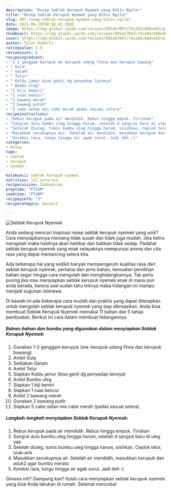 ```yaml
---
description: "Resep Seblak Kerupuk Nyemek yang Bikin Ngiler"
title: "Resep Seblak Kerupuk Nyemek yang Bikin Ngiler"
slug: 907-resep-seblak-kerupuk-nyemek-yang-bikin-ngiler
date: 2021-06-15T08:58:43.383Z
image: https://img-global.cpcdn.com/recipes/685ab7097c74c260/680x482cq70/seblak-kerupuk-nyemek-foto-resep-utama.jpg
thumbnail: https://img-global.cpcdn.com/recipes/685ab7097c74c260/680x482cq70/seblak-kerupuk-nyemek-foto-resep-utama.jpg
cover: https://img-global.cpcdn.com/recipes/685ab7097c74c260/680x482cq70/seblak-kerupuk-nyemek-foto-resep-utama.jpg
author: Tyler Roberts
ratingvalue: 3.9
reviewcount: 6
recipeingredient:
- "1-2 genggam kerupuk me kerupuk udang finna dan kerupuk bawang"
- " Gula"
- " Garam"
- " Telur"
- " Kaldu jamur bisa ganti dg penyedap lainnya"
- " Bumbu uleg"
- "1 biji kemiri"
- "1 ruas kencur"
- "2 bawang merah"
- "2 bawang putih"
- "5 cabe setan mix cabe merah pedas sesuai selera"
recipeinstructions:
- "Rebus kerupuk pada air mendidih. Rebus hingga empuk. Tiriskan"
- "Sangrai dulu bumbu uleg hingga harum, setelah d sangrai baru di uleg yaa"
- "Setelah diuleg, tumis bumbu uleg hingga harum, sisihkan. Ceplok telur, orak-arik"
- "Masukkan secukupnya air. Setelah air mendidih, masukkan kerupuk dan aduk2 agar bumbu merata"
- "Koreksi rasa, tungu hingga air agak surut. Jadi deh :)"
categories:
- Resep
tags:
- seblak
- kerupuk
- nyemek

katakunci: seblak kerupuk nyemek 
nutrition: 227 calories
recipecuisine: Indonesian
preptime: "PT25M"
cooktime: "PT48M"
recipeyield: "3"
recipecategory: Dessert

---
```



![Seblak Kerupuk Nyemek](https://img-global.cpcdn.com/recipes/685ab7097c74c260/680x482cq70/seblak-kerupuk-nyemek-foto-resep-utama.jpg)

Anda sedang mencari inspirasi resep seblak kerupuk nyemek yang unik? Cara menyiapkannya memang tidak susah dan tidak juga mudah. Jika keliru mengolah maka hasilnya akan hambar dan bahkan tidak sedap. Padahal seblak kerupuk nyemek yang enak selayaknya mempunyai aroma dan cita rasa yang dapat memancing selera kita.



Ada beberapa hal yang sedikit banyak mempengaruhi kualitas rasa dari seblak kerupuk nyemek, pertama dari jenis bahan, kemudian pemilihan bahan segar hingga cara mengolah dan menghidangkannya. Tak perlu pusing jika mau menyiapkan seblak kerupuk nyemek enak di mana pun anda berada, karena asal sudah tahu triknya maka hidangan ini mampu menjadi suguhan istimewa.


Di bawah ini ada beberapa cara mudah dan praktis yang dapat diterapkan untuk mengolah seblak kerupuk nyemek yang siap dikreasikan. Anda bisa membuat Seblak Kerupuk Nyemek memakai 11 bahan dan 5 tahap pembuatan. Berikut ini cara dalam membuat hidangannya.

<!--inarticleads1-->

##### Bahan-bahan dan bumbu yang digunakan dalam menyiapkan Seblak Kerupuk Nyemek:

1. Gunakan 1-2 genggam kerupuk (me: kerupuk udang finna dan kerupuk bawang)
1. Ambil  Gula
1. Sediakan  Garam
1. Ambil  Telur
1. Siapkan  Kaldu jamur (bisa ganti dg penyedap lainnya)
1. Ambil  Bumbu uleg
1. Siapkan 1 biji kemiri
1. Siapkan 1 ruas kencur
1. Ambil 2 bawang merah
1. Gunakan 2 bawang putih
1. Siapkan 5 cabe setan mix cabe merah (pedas sesuai selera)




<!--inarticleads2-->

##### Langkah-langkah menyiapkan Seblak Kerupuk Nyemek:

1. Rebus kerupuk pada air mendidih. Rebus hingga empuk. Tiriskan
1. Sangrai dulu bumbu uleg hingga harum, setelah d sangrai baru di uleg yaa
1. Setelah diuleg, tumis bumbu uleg hingga harum, sisihkan. Ceplok telur, orak-arik
1. Masukkan secukupnya air. Setelah air mendidih, masukkan kerupuk dan aduk2 agar bumbu merata
1. Koreksi rasa, tungu hingga air agak surut. Jadi deh :)




Gimana nih? Gampang kan? Itulah cara menyiapkan seblak kerupuk nyemek yang bisa Anda lakukan di rumah. Selamat mencoba!
